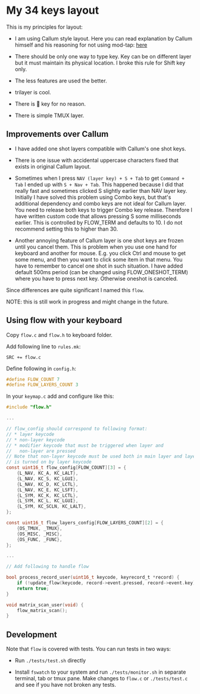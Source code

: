 # My 34 keys layout

This is my principles for layout:

* I am using Callum style layout. Here you can read explanation by
  Callum himself and his reasoning for not using mod-tap:
  [here](../../../../users/callum/readme.md)

* There should be only one way to type key. Key can be on
  different layer but it must maintain its physical location. I
  broke this rule for Shift key only.

* The less features are used the better.

* trilayer is cool.

* There is 🐍 key for no reason.

* There is simple TMUX layer.

## Improvements over Callum

* I have added one shot layers compatible with Callum's one shot
  keys.

* There is one issue with accidental uppercase characters fixed
  that exists in original Callum layout.

* Sometimes when I press `NAV (layer key) + S + Tab` to get
  `Command + Tab` I ended up with `S + Nav + Tab`. This happened
  because I did that really fast and sometimes clicked S slightly
  earlier than NAV layer key. Initially I have solved this problem
  using Combo keys, but that's additional dependency and combo
  keys are not ideal for Callum layer. You need to release both
  keys to trigger Combo key release. Therefore I have written
  custom code that allows pressing S some milliseconds earlier.
  This is controlled by FLOW_TERM and defaults to 10. I do not
  recommend setting this to higher than 30.

* Another annoying feature of Callum layer is one shot keys are
  frozen until you cancel them. This is problem when you use one
  hand for keyboard and another for mouse. E.g. you click Ctrl and
  mouse to get some menu, and then you want to click some item in
  that menu. You have to remember to cancel one shot in such
  situation. I have added default 500ms period (can be changed
  using FLOW_ONESHOT_TERM) where you have to press next key.
  Otherwise oneshot is canceled.

Since differences are quite significant I named this `flow`.

NOTE: this is still work in progress and might change in the
future.

## Using flow with your keyboard

Copy `flow.c` and `flow.h` to keyboard folder.

Add following line to `rules.mk`:

```make
SRC += flow.c
```

Define following in `config.h`:

```c
#define FLOW_COUNT 7
#define FLOW_LAYERS_COUNT 3
```

In your `keymap.c` add and configure like this:

```c
#include "flow.h"

...

// flow_config should correspond to following format:
// * layer keycode
// * non-layer keycode
// * modifier keycode that must be triggered when layer and
//   non-layer are pressed
// Note that non-layer keycode must be used both in main layer and layer that
// is turned on by layer keycode
const uint16_t flow_config[FLOW_COUNT][3] = {
    {L_NAV, KC_A, KC_LALT},
    {L_NAV, KC_S, KC_LGUI},
    {L_NAV, KC_D, KC_LCTL},
    {L_NAV, KC_E, KC_LSFT},
    {L_SYM, KC_K, KC_LCTL},
    {L_SYM, KC_L, KC_LGUI},
    {L_SYM, KC_SCLN, KC_LALT},
};

const uint16_t flow_layers_config[FLOW_LAYERS_COUNT][2] = {
    {OS_TMUX, _TMUX},
    {OS_MISC, _MISC},
    {OS_FUNC, _FUNC},
};

...

// Add following to handle flow

bool process_record_user(uint16_t keycode, keyrecord_t *record) {
    if (!update_flow(keycode, record->event.pressed, record->event.key)) return false;
    return true;
}

void matrix_scan_user(void) {
    flow_matrix_scan();
}

```

## Development

Note that `flow` is covered with tests. You can run tests in two
ways:

* Run `./tests/test.sh` directly

* Install `fswatch` to your system and run `./tests/monitor.sh` in
  separate terminal, tab or tmux pane. Make changes to `flow.c` or
  `./tests/test.c` and see if you have not broken any tests.
